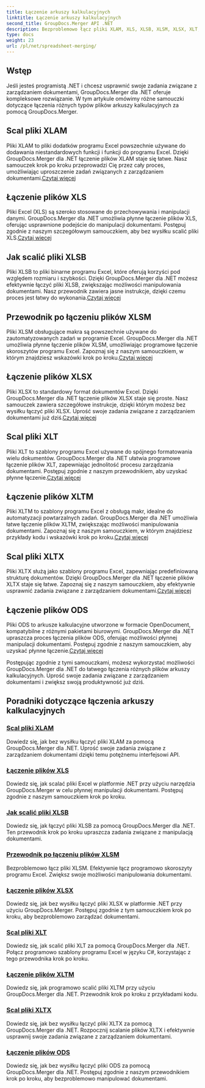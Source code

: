 ```yaml
---
title: Łączenie arkuszy kalkulacyjnych
linktitle: Łączenie arkuszy kalkulacyjnych
second_title: GroupDocs.Merger API .NET
description: Bezproblemowo łącz pliki XLAM, XLS, XLSB, XLSM, XLSX, XLT, XLTM, XLTX i ODS w .NET za pomocą GroupDocs.Merger. Uprość zadania związane z zarządzaniem dokumentami.
type: docs
weight: 23
url: /pl/net/spreadsheet-merging/
---
```


## Wstęp

Jeśli jesteś programistą .NET i chcesz usprawnić swoje zadania związane z zarządzaniem dokumentami, GroupDocs.Merger dla .NET oferuje kompleksowe rozwiązanie. W tym artykule omówimy różne samouczki dotyczące łączenia różnych typów plików arkuszy kalkulacyjnych za pomocą GroupDocs.Merger.

## Scal pliki XLAM
 Pliki XLAM to pliki dodatków programu Excel powszechnie używane do dodawania niestandardowych funkcji i funkcji do programu Excel. Dzięki GroupDocs.Merger dla .NET łączenie plików XLAM staje się łatwe. Nasz samouczek krok po kroku przeprowadzi Cię przez cały proces, umożliwiając uproszczenie zadań związanych z zarządzaniem dokumentami.[Czytaj więcej](./merge-xlam-files/)

## Łączenie plików XLS
Pliki Excel (XLS) są szeroko stosowane do przechowywania i manipulacji danymi. GroupDocs.Merger dla .NET umożliwia płynne łączenie plików XLS, oferując usprawnione podejście do manipulacji dokumentami. Postępuj zgodnie z naszym szczegółowym samouczkiem, aby bez wysiłku scalić pliki XLS.[Czytaj więcej](./merging-xls-files/)

## Jak scalić pliki XLSB
 Pliki XLSB to pliki binarne programu Excel, które oferują korzyści pod względem rozmiaru i szybkości. Dzięki GroupDocs.Merger dla .NET możesz efektywnie łączyć pliki XLSB, zwiększając możliwości manipulowania dokumentami. Nasz przewodnik zawiera jasne instrukcje, dzięki czemu proces jest łatwy do wykonania.[Czytaj więcej](./how-to-merge-xlsb-files/)

## Przewodnik po łączeniu plików XLSM
 Pliki XLSM obsługujące makra są powszechnie używane do zautomatyzowanych zadań w programie Excel. GroupDocs.Merger dla .NET umożliwia płynne łączenie plików XLSM, umożliwiając programowe łączenie skoroszytów programu Excel. Zapoznaj się z naszym samouczkiem, w którym znajdziesz wskazówki krok po kroku.[Czytaj więcej](./guide-merging-xlsm-files/)

## Łączenie plików XLSX
Pliki XLSX to standardowy format dokumentów Excel. Dzięki GroupDocs.Merger dla .NET łączenie plików XLSX staje się proste. Nasz samouczek zawiera szczegółowe instrukcje, dzięki którym możesz bez wysiłku łączyć pliki XLSX. Uprość swoje zadania związane z zarządzaniem dokumentami już dziś.[Czytaj więcej](./merging-xlsx-files/)

## Scal pliki XLT
 Pliki XLT to szablony programu Excel używane do spójnego formatowania wielu dokumentów. GroupDocs.Merger dla .NET ułatwia programowe łączenie plików XLT, zapewniając jednolitość procesu zarządzania dokumentami. Postępuj zgodnie z naszym przewodnikiem, aby uzyskać płynne łączenie.[Czytaj więcej](./merge-xlt-files/)

## Łączenie plików XLTM
 Pliki XLTM to szablony programu Excel z obsługą makr, idealne do automatyzacji powtarzalnych zadań. GroupDocs.Merger dla .NET umożliwia łatwe łączenie plików XLTM, zwiększając możliwości manipulowania dokumentami. Zapoznaj się z naszym samouczkiem, w którym znajdziesz przykłady kodu i wskazówki krok po kroku.[Czytaj więcej](./merging-xltm-files/)

## Scal pliki XLTX
Pliki XLTX służą jako szablony programu Excel, zapewniając predefiniowaną strukturę dokumentów. Dzięki GroupDocs.Merger dla .NET łączenie plików XLTX staje się łatwe. Zapoznaj się z naszym samouczkiem, aby efektywnie usprawnić zadania związane z zarządzaniem dokumentami.[Czytaj więcej](./merge-xltx-files/)

## Łączenie plików ODS
 Pliki ODS to arkusze kalkulacyjne utworzone w formacie OpenDocument, kompatybilne z różnymi pakietami biurowymi. GroupDocs.Merger dla .NET upraszcza proces łączenia plików ODS, oferując możliwości płynnej manipulacji dokumentami. Postępuj zgodnie z naszym samouczkiem, aby uzyskać płynne łączenie.[Czytaj więcej](./merging-ods-files/)

Postępując zgodnie z tymi samouczkami, możesz wykorzystać możliwości GroupDocs.Merger dla .NET do łatwego łączenia różnych plików arkuszy kalkulacyjnych. Uprość swoje zadania związane z zarządzaniem dokumentami i zwiększ swoją produktywność już dziś.
## Poradniki dotyczące łączenia arkuszy kalkulacyjnych
### [Scal pliki XLAM](./merge-xlam-files/)
Dowiedz się, jak bez wysiłku łączyć pliki XLAM za pomocą GroupDocs.Merger dla .NET. Uprość swoje zadania związane z zarządzaniem dokumentami dzięki temu potężnemu interfejsowi API.
### [Łączenie plików XLS](./merging-xls-files/)
Dowiedz się, jak scalać pliki Excel w platformie .NET przy użyciu narzędzia GroupDocs.Merger w celu płynnej manipulacji dokumentami. Postępuj zgodnie z naszym samouczkiem krok po kroku.
### [Jak scalić pliki XLSB](./how-to-merge-xlsb-files/)
Dowiedz się, jak łączyć pliki XLSB za pomocą GroupDocs.Merger dla .NET. Ten przewodnik krok po kroku upraszcza zadania związane z manipulacją dokumentami.
### [Przewodnik po łączeniu plików XLSM](./guide-merging-xlsm-files/)
Bezproblemowo łącz pliki XLSM. Efektywnie łącz programowo skoroszyty programu Excel. Zwiększ swoje możliwości manipulowania dokumentami.
### [Łączenie plików XLSX](./merging-xlsx-files/)
Dowiedz się, jak bez wysiłku łączyć pliki XLSX w platformie .NET przy użyciu GroupDocs.Merger. Postępuj zgodnie z tym samouczkiem krok po kroku, aby bezproblemowo zarządzać dokumentami.
### [Scal pliki XLT](./merge-xlt-files/)
Dowiedz się, jak scalić pliki XLT za pomocą GroupDocs.Merger dla .NET. Połącz programowo szablony programu Excel w języku C#, korzystając z tego przewodnika krok po kroku.
### [Łączenie plików XLTM](./merging-xltm-files/)
Dowiedz się, jak programowo scalić pliki XLTM przy użyciu GroupDocs.Merger dla .NET. Przewodnik krok po kroku z przykładami kodu.
### [Scal pliki XLTX](./merge-xltx-files/)
Dowiedz się, jak bez wysiłku łączyć pliki XLTX za pomocą GroupDocs.Merger dla .NET. Rozpocznij scalanie plików XLTX i efektywnie usprawnij swoje zadania związane z zarządzaniem dokumentami.
### [Łączenie plików ODS](./merging-ods-files/)
Dowiedz się, jak bez wysiłku łączyć pliki ODS za pomocą GroupDocs.Merger dla .NET. Postępuj zgodnie z naszym przewodnikiem krok po kroku, aby bezproblemowo manipulować dokumentami.